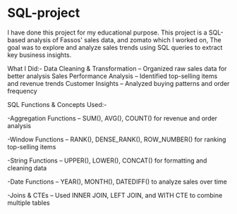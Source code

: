 # SQL-project
I have done this project for my educational purpose.
This project is a SQL-based analysis of Fassos' sales data, and zomato which I worked on, The goal was to explore and analyze sales trends using SQL queries to extract key business insights.

 What I Did:-
 Data Cleaning & Transformation – Organized raw sales data for better analysis  Sales Performance Analysis – Identified top-selling items and revenue trends
 Customer Insights – Analyzed buying patterns and order frequency

 SQL Functions & Concepts Used:-
 
-Aggregation Functions – SUM(), AVG(), COUNT() for revenue and order analysis

-Window Functions – RANK(), DENSE_RANK(), ROW_NUMBER() for ranking top-selling items
 
-String Functions – UPPER(), LOWER(), CONCAT() for formatting and cleaning data

-Date Functions – YEAR(), MONTH(), DATEDIFF() to analyze sales over time

-Joins & CTEs – Used INNER JOIN, LEFT JOIN, and WITH CTE to combine multiple tables

